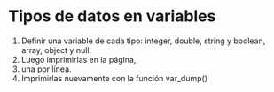 # Tipos de datos en variables
1.	Definir una variable de cada tipo: integer, double, string y boolean, array, object y null. 
2.	Luego imprimirlas en la página, 
3. una por línea.
4. Imprimirlas nuevamente con la función var_dump()